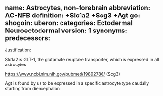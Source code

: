name: Astrocytes, non-forebrain
abbreviation: AC-NFB
definition: +Slc1a2 +Scg3 +Agt
go:
shogoin: 
uberon:
categories: Ectodermal Neuroectodermal
version: 1
synonyms:
predecessors:
---

Justification:

Slc1a2 is GLT-1, the glutamate reuptake transporter, which is expressed in all astrocytes

https://www.ncbi.nlm.nih.gov/pubmed/19892786/  (Scg3)

Agt is found by us to be expressed in a specific astrocyte type caudally starting from diencephalon